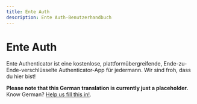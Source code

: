 ```yaml
---
title: Ente Auth
description: Ente Auth-Benutzerhandbuch
---
```


# Ente Auth

Ente Authenticator ist eine kostenlose, plattformübergreifende,
Ende-zu-Ende-verschlüsselte Authenticator-App für jedermann. Wir sind froh, dass
du hier bist!

**Please note that this German translation is currently just a placeholder.**
Know German? [Help us fill this in!](/overview/contribute).

